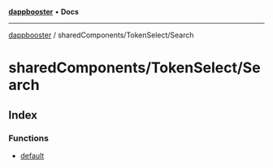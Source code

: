 [**dappbooster**](../../../README.md) • **Docs**

***

[dappbooster](../../../modules.md) / sharedComponents/TokenSelect/Search

# sharedComponents/TokenSelect/Search

## Index

### Functions

- [default](functions/default.md)
